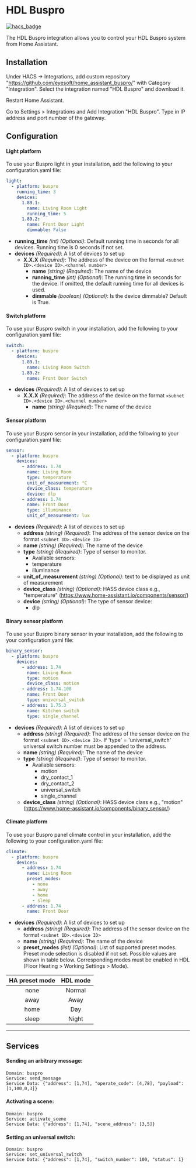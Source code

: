 # HDL Buspro

[![hacs_badge](https://img.shields.io/badge/HACS-Custom-41BDF5.svg)](https://github.com/hacs/integration)

The HDL Buspro integration allows you to control your HDL Buspro system from Home Assistant.

## Installation
Under HACS -> Integrations, add custom repository "https://github.com/eyesoft/home_assistant_buspro/" with Category "Integration". Select the integration named "HDL Buspro" and download it.

Restart Home Assistant.

Go to Settings > Integrations and Add Integration "HDL Buspro". Type in IP address and port number of the gateway.

## Configuration

#### Light platform
   
To use your Buspro light in your installation, add the following to your configuration.yaml file: 

```yaml
light:
  - platform: buspro
    running_time: 3
    devices:
      1.89.1:
        name: Living Room Light
        running_time: 5
      1.89.2:
        name: Front Door Light
        dimmable: False
```
+ **running_time** _(int) (Optional)_: Default running time in seconds for all devices. Running time is 0 seconds if not set.
+ **devices** _(Required)_: A list of devices to set up
  + **X.X.X** _(Required)_: The address of the device on the format `<subnet ID>.<device ID>.<channel number>`
    + **name** _(string) (Required)_: The name of the device
    + **running_time** _(int) (Optional)_: The running time in seconds for the device. If omitted, the default running time for all devices is used.
    + **dimmable** _(boolean) (Optional)_: Is the device dimmable? Default is True. 

#### Switch platform

To use your Buspro switch in your installation, add the following to your configuration.yaml file: 

```yaml
switch:
  - platform: buspro
    devices:
      1.89.1:
        name: Living Room Switch
      1.89.2:
        name: Front Door Switch
```
+ **devices** _(Required)_: A list of devices to set up
  + **X.X.X** _(Required)_: The address of the device on the format `<subnet ID>.<device ID>.<channel number>`
    + **name** _(string) (Required)_: The name of the device

#### Sensor platform

To use your Buspro sensor in your installation, add the following to your configuration.yaml file: 

```yaml
sensor:
  - platform: buspro
    devices:
      - address: 1.74
        name: Living Room
        type: temperature
        unit_of_measurement: °C
        device_class: temperature
        device: dlp
      - address: 1.74
        name: Front Door
        type: illuminance
        unit_of_measurement: lux
```
+ **devices** _(Required)_: A list of devices to set up
  + **address** _(string) (Required)_: The address of the sensor device on the format `<subnet ID>.<device ID>`
  + **name** _(string) (Required)_: The name of the device
  + **type** _(string) (Required)_: Type of sensor to monitor. 
    + Available sensors: 
     + temperature
     + illuminance
  + **unit_of_measurement** _(string) (Optional)_: text to be displayed as unit of measurement
  + **device_class** _(string) (Optional)_: HASS device class e.g., "temperature" 
  (https://www.home-assistant.io/components/sensor/)
  + **device** _(string) (Optional)_: The type of sensor device:
    + dlp 

#### Binary sensor platform

To use your Buspro binary sensor in your installation, add the following to your configuration.yaml file: 

```yaml
binary_sensor:
  - platform: buspro
    devices:
      - address: 1.74
        name: Living Room
        type: motion
        device_class: motion
      - address: 1.74.100
        name: Front Door
        type: universal_switch
      - address: 1.75.3
        name: Kitchen switch
        type: single_channel
```
+ **devices** _(Required)_: A list of devices to set up
  + **address** _(string) (Required)_: The address of the sensor device on the format `<subnet ID>.<device ID>`. If 
  'type' = 'universal_switch' universal switch number must be appended to the address. 
  + **name** _(string) (Required)_: The name of the device
  + **type** _(string) (Required)_: Type of sensor to monitor. 
    + Available sensors: 
      + motion 
      + dry_contact_1 
      + dry_contact_2
      + universal_switch
      + single_channel
  + **device_class** _(string) (Optional)_: HASS device class e.g., "motion" 
  (https://www.home-assistant.io/components/binary_sensor/)

#### Climate platform

To use your Buspro panel climate control in your installation, add the following to your configuration.yaml file: 

```yaml
climate:
  - platform: buspro
    devices:
      - address: 1.74
        name: Living Room
        preset_modes: 
          - none
          - away
          - home
          - sleep
      - address: 1.74
        name: Front Door
```
+ **devices** _(Required)_: A list of devices to set up
  + **address** _(string) (Required)_: The address of the sensor device on the format `<subnet ID>.<device ID>`
  + **name** _(string) (Required)_: The name of the device
  + **preset_modes** _(list) (Optional)_: List of supported preset modes. Preset mode selection is disabled if not set. Possible values are shown in table below. Corresponding modes must be enabled in HDL (Floor Heating > Working Settings > Mode).
    
| HA preset mode | HDL mode |
|:--------------:|:--------:|
|      none      |  Normal  |
|      away      |   Away   |
|      home      |   Day    |
|     sleep      |  Night   |


---
## Services

#### Sending an arbitrary message:
```
Domain: buspro
Service: send_message
Service Data: {"address": [1,74], "operate_code": [4,78], "payload": [1,100,0,3]}
```
#### Activating a scene:
```
Domain: buspro
Service: activate_scene
Service Data: {"address": [1,74], "scene_address": [3,5]}
```
#### Setting an universal switch:
```
Domain: buspro
Service: set_universal_switch
Service Data: {"address": [1,74], "switch_number": 100, "status": 1}
```
